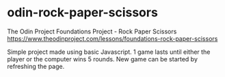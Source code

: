 # odin-rock-paper-scissors
The Odin Project Foundations Project - Rock Paper Scissors\
https://www.theodinproject.com/lessons/foundations-rock-paper-scissors

Simple project made using basic Javascript. 1 game lasts until either the player or the computer wins 5 rounds. New game can be started by refreshing the page.
